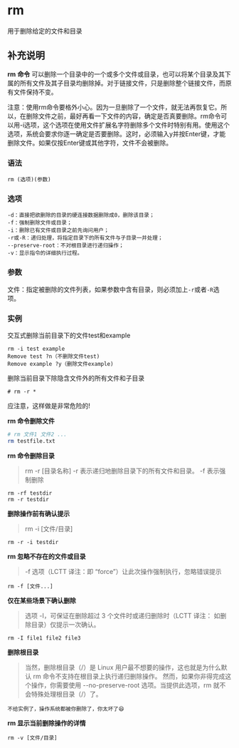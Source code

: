 rm
===

用于删除给定的文件和目录

## 补充说明

**rm**  **命令** 可以删除一个目录中的一个或多个文件或目录，也可以将某个目录及其下属的所有文件及其子目录均删除掉。对于链接文件，只是删除整个链接文件，而原有文件保持不变。

注意：使用rm命令要格外小心。因为一旦删除了一个文件，就无法再恢复它。所以，在删除文件之前，最好再看一下文件的内容，确定是否真要删除。rm命令可以用-i选项，这个选项在使用文件扩展名字符删除多个文件时特别有用。使用这个选项，系统会要求你逐一确定是否要删除。这时，必须输入y并按Enter键，才能删除文件。如果仅按Enter键或其他字符，文件不会被删除。

### 语法

```
rm (选项)(参数)
```

### 选项

```
-d：直接把欲删除的目录的硬连接数据删除成0，删除该目录；
-f：强制删除文件或目录；
-i：删除已有文件或目录之前先询问用户；
-r或-R：递归处理，将指定目录下的所有文件与子目录一并处理；
--preserve-root：不对根目录进行递归操作；
-v：显示指令的详细执行过程。
```

### 参数

文件：指定被删除的文件列表，如果参数中含有目录，则必须加上`-r`或者`-R`选项。

### 实例

交互式删除当前目录下的文件test和example

```
rm -i test example
Remove test ?n（不删除文件test)
Remove example ?y（删除文件example)
```

删除当前目录下除隐含文件外的所有文件和子目录

```
# rm -r *
```

应注意，这样做是非常危险的!

**rm 命令删除文件**

```bash
# rm 文件1 文件2 ...
rm testfile.txt
```

**rm 命令删除目录**

> rm -r [目录名称]
> -r 表示递归地删除目录下的所有文件和目录。
> -f 表示强制删除

```
rm -rf testdir
rm -r testdir
```

**删除操作前有确认提示**

> rm -i [文件/目录]

```
rm -r -i testdir
```

**rm 忽略不存在的文件或目录**

> -f 选项（LCTT 译注：即 “force”）让此次操作强制执行，忽略错误提示

```
rm -f [文件...]
```

**仅在某些场景下确认删除**

> 选项 -I，可保证在删除超过 3 个文件时或递归删除时（LCTT 译注： 如删除目录）仅提示一次确认。


```
rm -I file1 file2 file3
```

**删除根目录**

> 当然，删除根目录（/）是 Linux 用户最不想要的操作，这也就是为什么默认 rm 命令不支持在根目录上执行递归删除操作。
> 然而，如果你非得完成这个操作，你需要使用 --no-preserve-root 选项。当提供此选项，rm 就不会特殊处理根目录（/）了。

```
不给实例了，操作系统都被你删除了，你太坏了😆
```

**rm 显示当前删除操作的详情**

```
rm -v [文件/目录]
```

<!-- Linux命令行搜索引擎：https://jaywcjlove.github.io/linux-command/ -->
